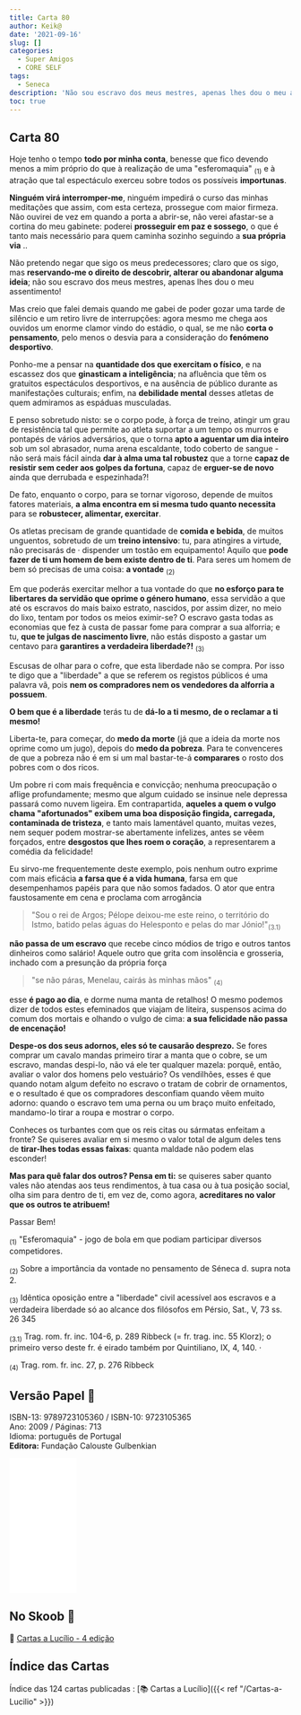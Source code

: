 ```yaml
---
title: Carta 80
author: Keik@
date: '2021-09-16'
slug: []
categories:
  - Super Amigos
  - CORE SELF
tags:
  - Seneca
description: 'Não sou escravo dos meus mestres, apenas lhes dou o meu assentimento!'
toc: true
---
```


## Carta 80

Hoje tenho o tempo **todo por minha conta**, benesse que fico devendo menos a mim próprio do que à realização de uma "esferomaquia" <sub>(1)</sub> e à atração que tal espectáculo exerceu sobre todos os possíveis **importunas**.

**Ninguém virá interromper-me**, ninguém impedirá o curso das minhas meditações que assim, com esta certeza, prossegue com maior firmeza. Não ouvirei de vez em quando a porta a abrir-se, não verei afastar-se a cortina do meu gabinete: poderei **prosseguir em paz e sossego**, o que é tanto mais necessário para quem caminha sozinho seguindo a **sua própria via** ..

Não pretendo negar que sigo os meus predecessores; claro que os sigo, mas **reservando-me o direito de descobrir, alterar ou abandonar alguma ideia**; não sou escravo dos meus mestres, apenas lhes dou o meu assentimento!

Mas creio que falei demais quando me gabei de poder gozar uma tarde de silêncio e um retiro livre de interrupções: agora mesmo me chega aos ouvidos um enorme clamor vindo do estádio, o qual, se me não **corta o pensamento**, pelo menos o desvia para a consideração do **fenómeno desportivo**.

Ponho-me a pensar na **quantidade dos que exercitam o físico**, e na escassez dos que **ginasticam a inteligência**; na afluência que têm os gratuitos espectáculos desportivos, e na ausência de público durante as manifestações culturais; enfim, na **debilidade mental** desses atletas de quem admiramos as espáduas musculadas.

E penso sobretudo nisto: se o corpo pode, à força de treino, atingir um grau de resistência tal que permite ao atleta suportar a um tempo os murros e pontapés de vários adversários, que o torna **apto a aguentar um dia inteiro** sob um sol abrasador, numa arena escaldante, todo coberto de sangue - não será mais fácil ainda **dar à alma uma tal robustez** que a torne **capaz de resistir sem ceder aos golpes da fortuna**, capaz de **erguer-se de novo** ainda que derrubada e espezinhada?!

De fato, enquanto o corpo, para se tornar vigoroso, depende de muitos fatores materiais, **a alma encontra em si mesma tudo quanto necessita** para se **robustecer, alimentar, exercitar**.

Os atletas precisam de grande quantidade de **comida e bebida**, de muitos unguentos, sobretudo de um **treino intensivo**: tu, para atingires a virtude, não precisarás de · dispender um tostão em equipamento! Aquilo que **pode fazer de ti um homem de bem existe dentro de ti**. Para seres um homem de bem só precisas de uma coisa: **a vontade** <sub>(2)</sub>

Em que poderás exercitar melhor a tua vontade do que **no esforço para te libertares da servidão que oprime o género humano**, essa servidão a que até os escravos do mais baixo estrato, nascidos, por assim dizer, no meio do lixo, tentam por todos os meios eximir-se? O escravo gasta todas as economias que fez à custa de passar fome para comprar a sua alforria; e tu, **que te julgas de nascimento livre**, não estás disposto a gastar um centavo para **garantires a verdadeira liberdade?!** <sub>(3)</sub>

Escusas de olhar para o cofre, que esta liberdade não se compra. Por isso te digo que a "liberdade" a que se referem os registos públicos é uma palavra vã, pois **nem os compradores nem os vendedores da alforria a possuem**.

**O bem que é a liberdade** terás tu de **dá-lo a ti mesmo, de o reclamar a ti mesmo!**

Liberta-te, para começar, do **medo da morte** (já que a ideia da morte nos oprime como um jugo), depois do **medo da pobreza**. Para te convenceres de que a pobreza não é em si um mal bastar-te-á **comparares** o rosto dos pobres com o dos ricos.

Um pobre ri com mais frequência e convicção; nenhuma preocupação o aflige profundamente; mesmo que algum cuidado se insinue nele depressa passará como nuvem ligeira. Em contrapartida, **aqueles a quem o vulgo chama "afortunados" exibem uma boa disposição fingida, carregada, contaminada de tristeza**, e tanto mais lamentável quanto, muitas vezes, nem sequer podem mostrar-se abertamente infelizes, antes se vêem forçados, entre **desgostos que lhes roem o coração**, a representarem a comédia da felicidade!

Eu sirvo-me frequentemente deste exemplo, pois nenhum outro exprime com mais eficácia **a farsa que é a vida humana**, farsa em que desempenhamos papéis para que não somos fadados. O ator que entra faustosamente em cena e proclama com arrogância

> "Sou o rei de Argos; Pélope deixou-me este reino, o território do Istmo, batido pelas águas do Helesponto e pelas do mar Jónio!"<sub>(3.1)</sub>

**não passa de um escravo** que recebe cinco módios de trigo e outros tantos dinheiros como salário! Aquele outro que grita com insolência e grosseria, inchado com a presunção da própria força

> "se não páras, Menelau, cairás às minhas mãos" <sub>(4)</sub>

esse **é pago ao dia**, e dorme numa manta de retalhos! O mesmo podemos dizer de todos estes efeminados que viajam de liteira, suspensos acima do comum dos mortais e olhando o vulgo de cima: **a sua felicidade não passa de encenação!**

**Despe-os dos seus adornos, eles só te causarão desprezo.** Se fores comprar um cavalo mandas primeiro tirar a manta que o cobre, se um escravo, mandas despi-lo, não vá ele ter qualquer mazela: porquê, então, avaliar o valor dos homens pelo vestuário? Os vendilhões, esses é que quando notam algum defeito no escravo o tratam de cobrir de ornamentos, e o resultado é que os compradores desconfiam quando vêem muito adorno: quando o escravo tem uma perna ou um braço muito enfeitado, mandamo-lo tirar a roupa e mostrar o corpo.

Conheces os turbantes com que os reis citas ou sármatas enfeitam a fronte? Se quiseres avaliar em si mesmo o valor total de algum deles tens de **tirar-lhes todas essas faixas**: quanta maldade não podem elas esconder!

**Mas para quê falar dos outros? Pensa em ti:** se quiseres saber quanto vales não atendas aos teus rendimentos, à tua casa ou à tua posição social, olha sim para dentro de ti, em vez de, como agora, **acreditares no valor que os outros te atribuem!**

Passar Bem!

<sub>(1)</sub> "Esferomaquia" - jogo de bola em que podiam participar diversos competidores.

<sub>(2)</sub> Sobre a importância da vontade no pensamento de Séneca d. supra nota 2.

<sub>(3)</sub> Idêntica oposição entre a "liberdade" civil acessível aos escravos e a verdadeira liberdade só ao alcance dos filósofos em Pérsio, Sat., V, 73 ss. 26 345

<sub>(3.1)</sub> Trag. rom. fr. inc. 104-6, p. 289 Ribbeck (= fr. trag. inc. 55 Klorz); o primeiro verso deste fr. é eirado também por Quintiliano, IX, 4, 140. ·

<sub>(4)</sub> Trag. rom. fr. inc. 27, p. 276 Ribbeck

## Versão Papel :book:

ISBN-13: 9789723105360 / ISBN-10: 9723105365  
Ano: 2009 / Páginas: 713  
Idioma: português de Portugal   
**Editora:** Fundação Calouste Gulbenkian

<iframe style="width:120px;height:240px;" marginwidth="0" marginheight="0" scrolling="no" frameborder="0" src="//ws-na.amazon-adsystem.com/widgets/q?ServiceVersion=20070822&OneJS=1&Operation=GetAdHtml&MarketPlace=BR&source=ac&ref=tf_til&ad_type=product_link&tracking_id=mundodekeika-20&marketplace=amazon&amp;region=BR&placement=9723105365&asins=9723105365&linkId=fb8dc16224bc0c2b7943ec769c5b5905&show_border=true&link_opens_in_new_window=true&price_color=333333&title_color=0066c0&bg_color=ffffff">
    </iframe>


## No Skoob :eagle:

:book: [Cartas a Lucílio - 4 edição](https://www.skoob.com.br/cartas-a-lucilio-37684ed41245.html)


## Índice das Cartas

Índice das 124 cartas publicadas : [📚 Cartas a Lucílio]({{< ref "/Cartas-a-Lucilio" >}})
